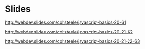 # Slides

http://webdev.slides.com/coltsteele/javascript-basics-20-61

http://webdev.slides.com/coltsteele/javascript-basics-20-21-62

http://webdev.slides.com/coltsteele/javascript-basics-20-21-22-63
